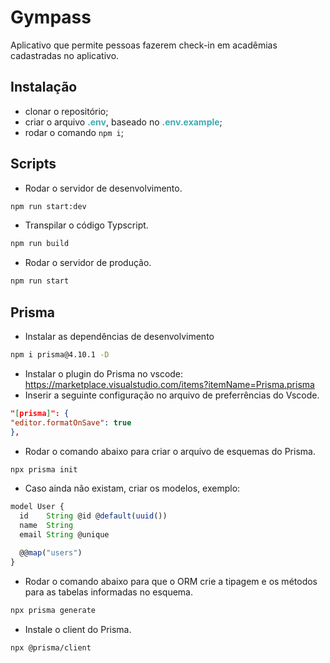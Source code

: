 # Gympass

Aplicativo que permite pessoas fazerem check-in em acadêmias cadastradas no aplicativo.

## Instalação

- clonar o repositório;
- criar o arquivo <span style="color:#3fabb5">**.env**</span>, baseado no <span style="color:#3fabb5">**.env.example**</span>;
- rodar o comando ```npm i```;


## Scripts

- Rodar o servidor de desenvolvimento.
```bash
npm run start:dev
```
-  Transpilar o código Typscript.
```bash
npm run build
```

-  Rodar o servidor de produção.
```bash
npm run start
```
## Prisma

- Instalar as dependências de desenvolvimento
```bash
npm i prisma@4.10.1 -D  
```
- Instalar o plugin do Prisma no vscode: https://marketplace.visualstudio.com/items?itemName=Prisma.prisma
- Inserir a seguinte configuração no arquivo de preferrências do Vscode.
```json
"[prisma]": {
"editor.formatOnSave": true
},
```
- Rodar o comando abaixo para criar o arquivo de esquemas do Prisma.
```bash
npx prisma init
```
- Caso ainda não existam, criar os modelos, exemplo:
```typescript
model User {
  id    String @id @default(uuid())
  name  String
  email String @unique

  @@map("users")
}
```
- Rodar o comando abaixo para que o ORM crie a tipagem e os métodos para as tabelas informadas no esquema.
```bash
npx prisma generate
```
- Instale o client do Prisma.
```bash
npx @prisma/client
```